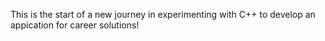 This is the start of a new journey in experimenting with C++ to develop an appication for career solutions!
